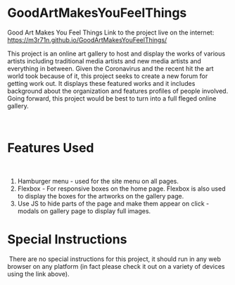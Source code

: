 # GoodArtMakesYouFeelThings

Good Art Makes You Feel Things
Link to the project live on the internet: https://m3r71n.github.io/GoodArtMakesYouFeelThings/
​

This project is an online art gallery to host and display the works of various artists including traditional media artists and new media artists and everything in between. Given the Coronavirus and the recent hit the art world took because of it, this project seeks to create a new forum for getting work out. It displays these featured works and it includes background about the organization and features profiles of people involved. Going forward, this project would be best to turn into a full fleged online gallery.

​
# Features Used
​
1. Hamburger menu - used for the site menu on all pages.
2. Flexbox - For responsive boxes on the home page. Flexbox is also used to display the boxes for the artworks on the gallery page.
3. Use JS to hide parts of the page and make them appear on click - modals on gallery page to display full images.
​
# Special Instructions
​
There are no special instructions for this project, it should run in any web browser on any platform (in fact please check it out on a variety of devices using the link above).
